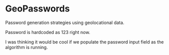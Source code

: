 # GeoPasswords
Password generation strategies using geolocational data. 

Password is hardcoded as 123 right now.

I was thinking it would be cool if we populate the password input field as the algorithm is running.